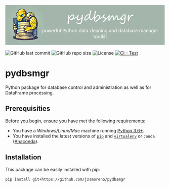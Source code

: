 ![pydbsmgr](https://raw.githubusercontent.com/jzsmoreno/pydbsmgr/main/pydbsmgr.png)

![GitHub last commit](https://img.shields.io/github/last-commit/jzsmoreno/pydbsmgr?style=for-the-badge)
![GitHub repo size](https://img.shields.io/github/repo-size/jzsmoreno/pydbsmgr?style=for-the-badge)
![License](https://img.shields.io/github/license/jzsmoreno/pydbsmgr?style=for-the-badge)
[![CI - Test](https://github.com/jzsmoreno/pydbsmgr/actions/workflows/python-app.yml/badge.svg)](https://github.com/jzsmoreno/pydbsmgr/actions/workflows/python-app.yml)

# pydbsmgr
Python package for database control and administration as well as for DataFrame processing.

## Prerequisities

Before you begin, ensure you have met the following requirements:

* You have a _Windows/Linux/Mac_ machine running [Python 3.6+](https://www.python.org/).
* You have installed the latest versions of [`pip`](https://pip.pypa.io/en/stable/installing/) and [`virtualenv`](https://virtualenv.pypa.io/en/stable/installation/) or `conda` ([Anaconda](https://www.anaconda.com/distribution/)).

## Installation

This package can be easily installed with pip:
```bash
pip install git+https://github.com/jzsmoreno/pydbsmgr
```
